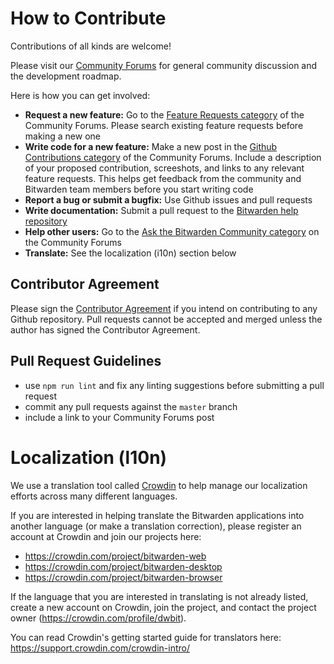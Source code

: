 # How to Contribute

Contributions of all kinds are welcome!

Please visit our [Community Forums](https://community.bitwarden.com/) for general community discussion and the development roadmap.

Here is how you can get involved:

- **Request a new feature:** Go to the [Feature Requests category](https://community.bitwarden.com/c/feature-requests/) of the Community Forums. Please search existing feature requests before making a new one
- **Write code for a new feature:** Make a new post in the [Github Contributions category](https://community.bitwarden.com/c/github-contributions/) of the Community Forums. Include a description of your proposed contribution, screeshots, and links to any relevant feature requests. This helps get feedback from the community and Bitwarden team members before you start writing code
- **Report a bug or submit a bugfix:** Use Github issues and pull requests
- **Write documentation:** Submit a pull request to the [Bitwarden help repository](https://github.com/bitwarden/help)
- **Help other users:** Go to the [Ask the Bitwarden Community category](https://community.bitwarden.com/c/support/) on the Community Forums
- **Translate:** See the localization (i10n) section below

## Contributor Agreement

Please sign the [Contributor Agreement](https://cla-assistant.io/bitwarden/bitwarden) if you intend on contributing to any Github repository. Pull requests cannot be accepted and merged unless the author has signed the Contributor Agreement.

## Pull Request Guidelines

- use `npm run lint` and fix any linting suggestions before submitting a pull request
- commit any pull requests against the `master` branch
- include a link to your Community Forums post

# Localization (l10n)

We use a translation tool called [Crowdin](https://crowdin.com) to help manage our localization efforts across many different languages.

If you are interested in helping translate the Bitwarden applications into another language (or make a translation correction), please register an account at Crowdin and join our projects here:

- https://crowdin.com/project/bitwarden-web
- https://crowdin.com/project/bitwarden-desktop
- https://crowdin.com/project/bitwarden-browser

If the language that you are interested in translating is not already listed, create a new account on Crowdin, join the project, and contact the project owner (https://crowdin.com/profile/dwbit).

You can read Crowdin's getting started guide for translators here: https://support.crowdin.com/crowdin-intro/
